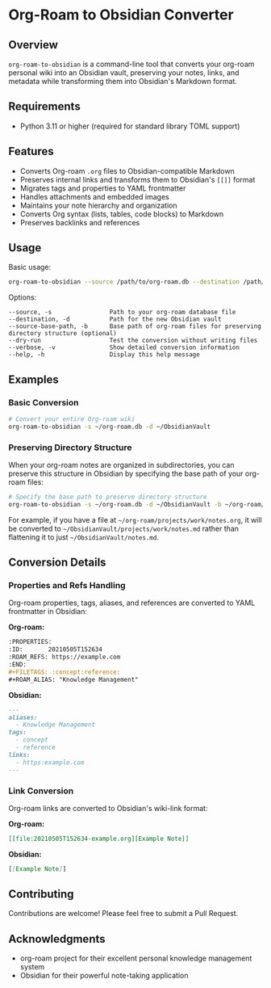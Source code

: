 # Org-Roam to Obsidian Converter

## Overview

`org-roam-to-obsidian` is a command-line tool that converts your org-roam personal wiki into an Obsidian vault, preserving your notes, links, and metadata while transforming them into Obsidian's Markdown format.

## Requirements

- Python 3.11 or higher (required for standard library TOML support)

## Features

- Converts Org-roam `.org` files to Obsidian-compatible Markdown
- Preserves internal links and transforms them to Obsidian's `[[]]` format
- Migrates tags and properties to YAML frontmatter
- Handles attachments and embedded images
- Maintains your note hierarchy and organization
- Converts Org syntax (lists, tables, code blocks) to Markdown
- Preserves backlinks and references

## Usage

Basic usage:

```bash
org-roam-to-obsidian --source /path/to/org-roam.db --destination /path/to/obsidian-vault
```

Options:

```
--source, -s                Path to your org-roam database file
--destination, -d           Path for the new Obsidian vault
--source-base-path, -b      Base path of org-roam files for preserving directory structure (optional)
--dry-run                   Test the conversion without writing files
--verbose, -v               Show detailed conversion information
--help, -h                  Display this help message
```


## Examples

### Basic Conversion

```bash
# Convert your entire Org-roam wiki
org-roam-to-obsidian -s ~/org-roam.db -d ~/ObsidianVault
```


### Preserving Directory Structure

When your org-roam notes are organized in subdirectories, you can preserve this structure in Obsidian by specifying the base path of your org-roam files:

```bash
# Specify the base path to preserve directory structure
org-roam-to-obsidian -s ~/org-roam.db -d ~/ObsidianVault -b ~/org-roam/
```

For example, if you have a file at `~/org-roam/projects/work/notes.org`, it will be converted to `~/ObsidianVault/projects/work/notes.md` rather than flattening it to just `~/ObsidianVault/notes.md`.


## Conversion Details

### Properties and Refs Handling

Org-roam properties, tags, aliases, and references are converted to YAML frontmatter in Obsidian:

**Org-roam:**
```org
:PROPERTIES:
:ID:       20210505T152634
:ROAM_REFS: https://example.com
:END:
#+FILETAGS: :concept:reference:
#+ROAM_ALIAS: "Knowledge Management"
```

**Obsidian:**
```markdown
---
aliases:
  - Knowledge Management
tags:
  - concept
  - reference
links:
  - https:example.com
---
```

### Link Conversion

Org-roam links are converted to Obsidian's wiki-link format:

**Org-roam:**
```org
[[file:20210505T152634-example.org][Example Note]]
```

**Obsidian:**
```markdown
[[Example Note]]
```

## Contributing

Contributions are welcome! Please feel free to submit a Pull Request.

## Acknowledgments

- org-roam project for their excellent personal knowledge management system
- Obsidian for their powerful note-taking application
